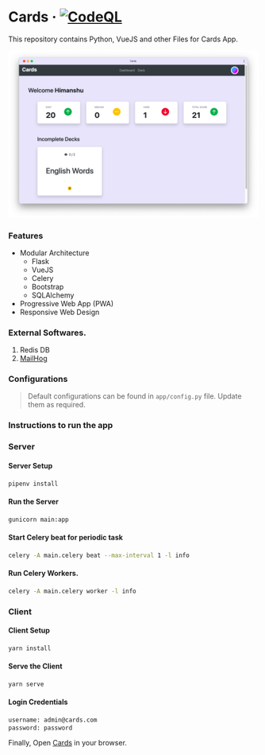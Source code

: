 # Cards &middot; [![CodeQL](https://github.com/flxhq/cards.flask.vue/actions/workflows/codeql.yml/badge.svg)](https://github.com/flxhq/cards.flask.vue/actions/workflows/codeql.yml)

This repository contains Python, VueJS and other Files for Cards App.

![Screenshot](./assets/screenshot.png)

### Features
- Modular Architecture
    - Flask
    - VueJS
    - Celery
    - Bootstrap
    - SQLAlchemy
- Progressive Web App (PWA)
- Responsive Web Design

### External Softwares.
1. Redis DB
2. [MailHog](https://github.com/mailhog/MailHog)

### Configurations

> Default configurations can be found in `app/config.py` file. Update them as required.

### Instructions to run the app

### Server
#### Server Setup

```bash
pipenv install
```

#### Run the Server

```bash
gunicorn main:app
```

#### Start Celery beat for periodic task

```bash
celery -A main.celery beat --max-interval 1 -l info
```

#### Run Celery Workers.

```bash
celery -A main.celery worker -l info
```

### Client
#### Client Setup

```bash
yarn install
```

#### Serve the Client

```bash
yarn serve
```

#### Login Credentials
```
username: admin@cards.com
password: password
```

Finally, Open [Cards](http://localhost:8080) in your browser.